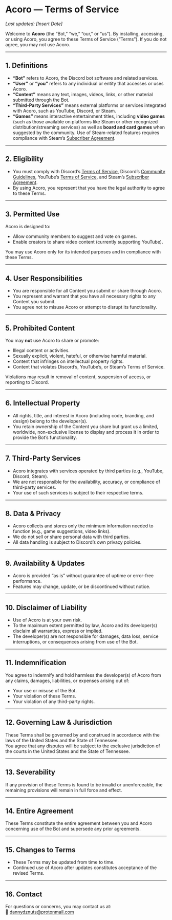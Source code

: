 # Acoro — Terms of Service

_Last updated: [Insert Date]_

Welcome to **Acoro** (the “Bot,” “we,” “our,” or “us”). By installing, accessing, or using Acoro, you agree to these Terms of Service (“Terms”). If you do not agree, you may not use Acoro.  

---

## 1. Definitions
- **“Bot”** refers to Acoro, the Discord bot software and related services.  
- **“User”** or **“you”** refers to any individual or entity that accesses or uses Acoro.  
- **“Content”** means any text, images, videos, links, or other material submitted through the Bot.  
- **“Third-Party Services”** means external platforms or services integrated with Acoro, such as YouTube, Discord, or Steam.  
- **“Games”** means interactive entertainment titles, including **video games** (such as those available on platforms like Steam or other recognized distribution/streaming services) as well as **board and card games** when suggested by the community. Use of Steam-related features requires compliance with Steam’s [Subscriber Agreement](https://store.steampowered.com/subscriber_agreement/).  

---

## 2. Eligibility
- You must comply with Discord’s [Terms of Service](https://discord.com/terms), Discord’s [Community Guidelines](https://discord.com/guidelines), YouTube’s [Terms of Service](https://www.youtube.com/t/terms), and Steam’s [Subscriber Agreement](https://store.steampowered.com/subscriber_agreement/).  
- By using Acoro, you represent that you have the legal authority to agree to these Terms.  

---

## 3. Permitted Use
Acoro is designed to:  
- Allow community members to suggest and vote on games.  
- Enable creators to share video content (currently supporting YouTube).  

You may use Acoro only for its intended purposes and in compliance with these Terms.  

---

## 4. User Responsibilities
- You are responsible for all Content you submit or share through Acoro.  
- You represent and warrant that you have all necessary rights to any Content you submit.  
- You agree not to misuse Acoro or attempt to disrupt its functionality.  

---

## 5. Prohibited Content
You may **not** use Acoro to share or promote:  
- Illegal content or activities.  
- Sexually explicit, violent, hateful, or otherwise harmful material.  
- Content that infringes on intellectual property rights.  
- Content that violates Discord’s, YouTube’s, or Steam’s Terms of Service.  

Violations may result in removal of content, suspension of access, or reporting to Discord.  

---

## 6. Intellectual Property
- All rights, title, and interest in Acoro (including code, branding, and design) belong to the developer(s).  
- You retain ownership of the Content you share but grant us a limited, worldwide, non-exclusive license to display and process it in order to provide the Bot’s functionality.  

---

## 7. Third-Party Services
- Acoro integrates with services operated by third parties (e.g., YouTube, Discord, Steam).  
- We are not responsible for the availability, accuracy, or compliance of third-party services.  
- Your use of such services is subject to their respective terms.  

---

## 8. Data & Privacy
- Acoro collects and stores only the minimum information needed to function (e.g., game suggestions, video links).  
- We do not sell or share personal data with third parties.  
- All data handling is subject to Discord’s own privacy policies.  

---

## 9. Availability & Updates
- Acoro is provided “as is” without guarantee of uptime or error-free performance.  
- Features may change, update, or be discontinued without notice.  

---

## 10. Disclaimer of Liability
- Use of Acoro is at your own risk.  
- To the maximum extent permitted by law, Acoro and its developer(s) disclaim all warranties, express or implied.  
- The developer(s) are not responsible for damages, data loss, service interruptions, or consequences arising from use of the Bot.  

---

## 11. Indemnification
You agree to indemnify and hold harmless the developer(s) of Acoro from any claims, damages, liabilities, or expenses arising out of:  
- Your use or misuse of the Bot.  
- Your violation of these Terms.  
- Your violation of any third-party rights.  

---

## 12. Governing Law & Jurisdiction
These Terms shall be governed by and construed in accordance with the laws of the United States and the State of Tennessee.  
You agree that any disputes will be subject to the exclusive jurisdiction of the courts in the United States and the State of Tennessee.  

---

## 13. Severability
If any provision of these Terms is found to be invalid or unenforceable, the remaining provisions will remain in full force and effect.  

---

## 14. Entire Agreement
These Terms constitute the entire agreement between you and Acoro concerning use of the Bot and supersede any prior agreements.  

---

## 15. Changes to Terms
- These Terms may be updated from time to time.  
- Continued use of Acoro after updates constitutes acceptance of the revised Terms.  

---

## 16. Contact
For questions or concerns, you may contact us at:  
📧 dannydznuts@protonmail.com
